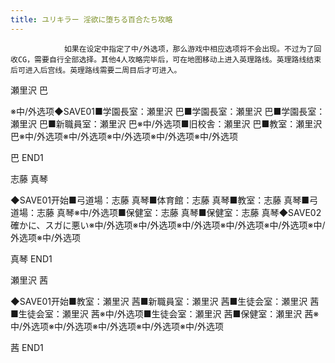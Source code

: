 ```yaml
---
title: ユリキラー 淫欲に堕ちる百合たち攻略
---
```


                如果在设定中指定了中/外选项，那么游戏中相应选项将不会出现。不过为了回收CG，需要自行全部选择。其他4人攻略完毕后，可在地图移动上进入英理路线。英理路线结束后可进入后宫线。英理路线需要二周目后才可进入。

瀬里沢 巴

※中/外选项◆SAVE01■学園長室：瀬里沢 巴■学園長室：瀬里沢 巴■学園長室：瀬里沢 巴■新職員室：瀬里沢 巴※中/外选项■旧校舎：瀬里沢 巴■教室：瀬里沢 巴※中/外选项※中/外选项※中/外选项※中/外选项※中/外选项

巴 END1

志藤 真琴

◆SAVE01开始■弓道場：志藤 真琴■体育館：志藤 真琴■教室：志藤 真琴■弓道場：志藤 真琴※中/外选项■保健室：志藤 真琴■保健室：志藤 真琴◆SAVE02確かに、スガに悪い※中/外选项※中/外选项※中/外选项※中/外选项※中/外选项※中/外选项※中/外选项

真琴 END1

瀬里沢 茜

◆SAVE01开始■教室：瀬里沢 茜■新職員室：瀬里沢 茜■生徒会室：瀬里沢 茜■生徒会室：瀬里沢 茜※中/外选项■生徒会室：瀬里沢 茜■保健室：瀬里沢 茜※中/外选项※中/外选项※中/外选项※中/外选项※中/外选项

茜 END1


              
